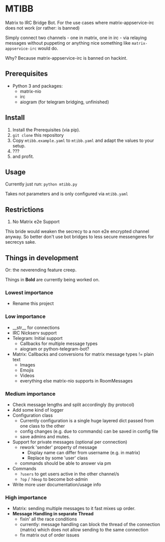 # MTIBB
Matrix to IRC Bridge Bot. For the use cases where matrix-appservice-irc does not work (or rather: is banned)

Simply connect two channels - one in matrix, one in irc - via relaying messages without puppeting or anything nice something like ``matrix-appservice-irc`` would do.

Why? Because matrix-appservice-irc is banned on hackint.

## Prerequisites
* Python 3 and packages:
    * matrix-nio
    * irc
    * aiogram (for telegram bridging, unfinished)
    
## Install
1. Install the Prerequisites (via pip).
2. ``git clone`` this repository
3. Copy ``mtibb.example.yaml`` to ``mtibb.yaml`` and adapt the values to your setup.
4. ???
5.  and profit.

## Usage
Currently just run: ``python mtibb.py``

Takes not parameters and is only configured via ``mtibb.yaml``

## Restrictions
1. No Matrix e2e Support

This bride would weaken the secrecy to a non e2e encrypted channel anyway.
So better don't use bot bridges to less secure messengeres for secrecys sake.

## Things in development
Or: the neverending feature creep. 

Things in **Bold** are currently being worked on.
### Lowest importance
* Rename this project

### Low importance
* \_\_str\_\_ for connections
* IRC Nickserv support
* Telegram: Initial support
    * Callbacks for multiple message types
    * aiogram or python-telegram-bot?
* Matrix: Callbacks and conversions for matrix message types != plain text
    * Images
    * Emojis
    * Videos
    * everything else matrix-nio supports in RoomMessages

### Medium importance
* Check message lengths and split accordingly (by protocol)
* Add some kind of logger
* Configuration class
    * Currently configuration is a single huge layered dict passed from one class to the other
    * config changes (e.g. due to commands) can be saved in config file
    * save admins and mutes.
* Support for private messages (optional per connection)
    * rework 'sender' property of message
        * Display name can differ from username (e.g. in matrix)
        * Replace by some 'user' class
    * commands should be able to answer via pm
* Commands
    * ``?users`` to get users active in the other channel/s
    * ``?op`` / ``?deop`` to become bot-admin
* Write more user documentation/usage info

### High importance
* Matrix: sending multiple messages to it fast mixes up order.
* **Message Handling in separate Thread**
    * fixin' all the race conditions
    * currently: message handling can block the thread of the connection (matrix) which does not allow sending to the same connection
    * fix matrix out of order issues


